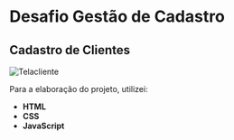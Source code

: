 # Desafio Gestão de Cadastro

## Cadastro de Clientes
![Telacliente](https://user-images.githubusercontent.com/76064660/126872439-d72d6794-efcb-4364-8a3b-5da85c0c0a4e.png)


Para a elaboração do projeto, utilizei:

- **HTML**
- **CSS**
- **JavaScript**
